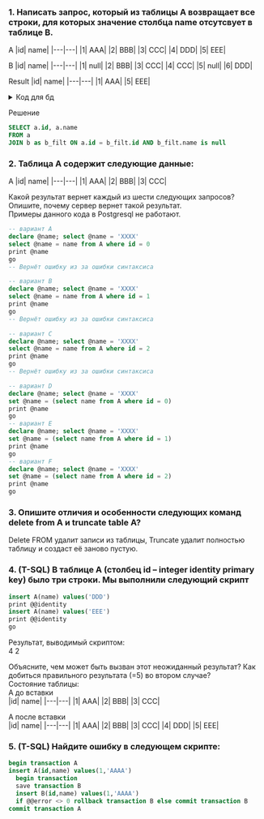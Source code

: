 ### 1. Написать запрос, который из таблицы A возвращает все строки, для которых значение столбца name отсутсвует в таблице B.

A
|id| name|
|---|---|
|1| AAA|
|2| BBB|
|3| CCC|
|4| DDD|
|5| EEE|

B
|id| name|
|---|---|
|1| null|
|2| BBB|
|3| CCC|
|4| CCC|
|5| null|
|6| DDD|

Result
|id| name|
|---|---|
|1| AAA|
|5| EEE|

<details>
  <summary> Код для бд </summary>
  
  ``` SQL
CREATE TABLE A (id INT, name VARCHAR(5));
INSERT INTO a (id, name) VALUES
(1, 'AAA'),
(2, 'BBB'),
(3, 'CCC'), 
(4, 'DDD'),
(5, 'EEE');

CREATE TABLE B (id INT, name VARCHAR(5));
INSERT INTO b (id, name) VALUES
(1, null),
(2, 'BBB'),
(3, 'CCC'),
(4, 'CCC'),
(5, null),
(6, 'DDD');
  ```
</details>

Решение
```sql
SELECT a.id, a.name
FROM a
JOIN b as b_filt ON a.id = b_filt.id AND b_filt.name is null
```

### 2. Таблица A содержит следующие данные:

A
|id| name|
|---|---|
|1| AAA|
|2| BBB|
|3| CCC|

Какой результат вернет каждый из шести следующих запросов? Опишите, почему сервер вернет такой результат.  
Примеры данного кода в Postgresql не работают. 
```sql
-- вариант A
declare @name; select @name = 'XXXX'
select @name = name from A where id = 0
print @name
go
-- Вернёт ошибку из за ошибки синтаксиса

-- вариант B
declare @name; select @name = 'XXXX'
select @name = name from A where id = 1
print @name
go
-- Вернёт ошибку из за ошибки синтаксиса

-- вариант C
declare @name; select @name = 'XXXX'
select @name = name from A where id = 2
print @name
go
-- Вернёт ошибку из за ошибки синтаксиса

-- вариант D
declare @name; select @name = 'XXXX'
set @name = (select name from A where id = 0)
print @name
go
-- вариант E
declare @name; select @name = 'XXXX'
set @name = (select name from A where id = 1)
print @name
go
-- вариант F
declare @name; select @name = 'XXXX'
set @name = (select name from A where id = 2)
print @name
go
```

### 3. Опишите отличия и особенности следующих команд delete from A и truncate table A?

Delete FROM удалит записи из таблицы, Truncate удалит полностью таблицу и создаст её заново пустую.  

### 4. (T-SQL) В таблице A (столбец id – integer identity primary key) было три строки. Мы выполнили следующий скрипт

```sql
insert A(name) values('DDD')
print @@identity
insert A(name) values('EEE')
print @@identity
go
```
Результат, выводимый скриптом:  
4
2

Объясните, чем может быть вызван этот неожиданный результат? Как добиться правильного результата (=5) во втором случае?  
Состояние таблицы:  
A до вставки  
|id| name|
|---|---|
|1| AAA|
|2| BBB|
|3| CCC|

А после вставки  
|id| name|
|---|---|
|1| AAA|
|2| BBB|
|3| CCC|
|4| DDD|
|5| EEE|


### 5. (T-SQL) Найдите ошибку в следующем скрипте: 
```sql
begin transaction A
insert A(id,name) values(1,'AAAA')
  begin transaction
  save transaction B
  insert B(id,name) values(1,'AAAA')
  if @@error <> 0 rollback transaction B else commit transaction B
commit transaction A
```
